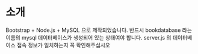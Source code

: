# 소개

Bootstrap + Node.js + MySQL 으로 제작되었습니다. 반드시 bookdatabase 라는 이름의 mysql 데이터베이스가 생성되어 있는 상태여야 합니다. server.js 의 데이터베이스 접속 정보가 일치하는지 꼭 확인해주십시오
